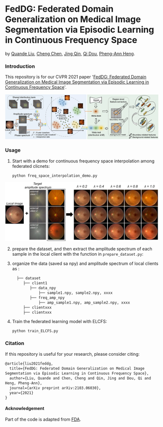 # FedDG: Federated Domain Generalization on Medical Image Segmentation via Episodic Learning in Continuous Frequency Space
by [Quande Liu](https://github.com/liuquande), [Cheng Chen](https://cchen-cc.github.io/), [Jing Qin](https://sn.polyu.edu.hk/en/people/academic_staff/index.html#harry.qin), [Qi Dou](http://www.cse.cuhk.edu.hk/~qdou/), [Pheng-Ann Heng](http://www.cse.cuhk.edu.hk/~pheng/). 

### Introduction

This repository is for our CVPR 2021 paper '[FedDG: Federated Domain Generalization on Medical Image Segmentation via Episodic Learning in Continuous Frequency Space](https://arxiv.org/pdf/2103.06030.pdf)'. 

![](figure/cvpr21_feddg.png)

### Usage

1. Start with a demo for continuous frequency space interpolation among federated clicnets:
   ```shell
   python freq_space_interpolation_demo.py
   ```
<p align="center">
   <img src="figure/demo.png" width="600"/>
</p>

2. prepare the dataset, and then extract the amplitude spectrum of each sample in the local client with the function in ``prepare_dataset.py``:

3. organize the data (saved sa npy) and amplitude spectrum of local clients as :
   ``` 
     ├── dataset
        ├── client1
           ├── data_npy
               ├── sample1.npy, sample2.npy, xxxx
           ├── freq_amp_npy
               ├── amp_sample1.npy, amp_sample2.npy, xxxx
        ├── clientxxx
        ├── clientxxx
   ```
4. Train the federated learning model with ELCFS:
   ```shell
   python train_ELCFS.py
   ```
   
### Citation
If this repository is useful for your research, please consider citing:
```
@article{liu2021feddg,
  title={FedDG: Federated Domain Generalization on Medical Image Segmentation via Episodic Learning in Continuous Frequency Space},
  author={Liu, Quande and Chen, Cheng and Qin, Jing and Dou, Qi and Heng, Pheng-Ann},
  journal={arXiv preprint arXiv:2103.06030},
  year={2021}
}
```

#### Acknowledgement
Part of the code is adapted from [FDA](https://github.com/YanchaoYang/FDA).

